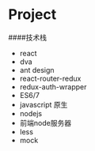 # Project

####技术栈
* react  
* dva
* ant design
* react-router-redux
* redux-auth-wrapper
* ES6/7
* javascript 原生
* nodejs
* 前端node服务器
* less
* mock
